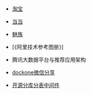
* [淘宝](https://github.com/taobao)
* [当当](https://github.com/dangdangdotcom)
* [魅族](http://paas.gitcd.com/)
* [《阿里技术参考图册》]
* 腾讯大数据平台与推荐应用架构

* [dockone微信分享](http://dockone.io/article/2345)
* [开源分库分表中间件](https://www.jianshu.com/p/b1395b680818)
